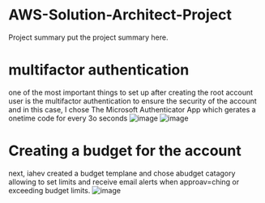 # AWS-Solution-Architect-Project
Project summary 
put the project summary here.

# multifactor authentication
one of the most important things to set up after creating the root account user is the multifactor authentication to ensure the security of the account and in this case, I chose The Microsoft Authenticator App which gerates a onetime code for every 3o seconds 
![image](https://github.com/dqoahmed/AWS-Solution-Architect-Project/assets/156861134/8a7df506-e523-4b6a-bce3-650c327abda5)
![image](https://github.com/dqoahmed/AWS-Solution-Architect-Project/assets/156861134/e6eb47ca-a780-48cc-b254-bb4ab263656a)


# Creating a budget for the account 
next, iahev created a budget templane and chose abudget catagory allowing to set limits and receive email alerts when approav=ching or exceeding budget limits.
![image](https://github.com/dqoahmed/AWS-Solution-Architect-Project/assets/156861134/70c62eec-c960-4226-ab1a-1c76c326500d)
